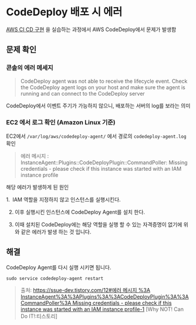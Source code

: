 # CodeDeploy 배포 시 에러

[AWS CI CD 구현](<../AWS/AWS CI CD.md>) 을 실습하는 과정에서 
AWS CodeDeploy에서 문제가 발생함

## 문제 확인

### 콘솔의 에러 메세지
>CodeDeploy agent was not able to receive the lifecycle event. Check the CodeDeploy agent logs on your host and make sure the agent is running and can connect to the CodeDeploy server

CodeDeploy에서 이벤트 주기가 가능하지 않으니, 배포하는 서버의 log를 보라는 의미

### EC2 에서 로그 확인 (Amazon Linux 기준)
EC2에서 `/var/log/aws/codedeploy-agent/` 에서 경로의 `codedeploy-agent.log` 확인

>에러 메시지 : InstanceAgent::Plugins::CodeDeployPlugin::CommandPoller: Missing credentials - please check if this instance was started with an IAM instance profile

해당 에러가 발생하게 된 원인

1.  IAM 역할을 지정하지 않고 인스턴스를 실행시킨다.

2. 이후 실행시킨 인스턴스에 CodeDeploy Agent를 설치 한다.

3. 이때 설치된 CodeDeploy에는 해당 역할을 실행 할 수 있는 자격증명이 없기에 위와 같은 에러가 발생 하는 것 입니다.


## 해결

CodeDeploy Agent를 다시 실행 시키면 됩니다.

```routeros
sudo service codedeploy-agent restart
```



>출처: [https://ssue-dev.tistory.com/12#에러 메시지 %3A InstanceAgent%3A%3APlugins%3A%3ACodeDeployPlugin%3A%3ACommandPoller%3A Missing credentials - please check if this instance was started with an IAM instance profile-1](https://ssue-dev.tistory.com/12#%EC%97%90%EB%9F%AC%20%EB%A9%94%EC%8B%9C%EC%A7%80%20%3A%20InstanceAgent%3A%3APlugins%3A%3ACodeDeployPlugin%3A%3ACommandPoller%3A%20Missing%20credentials%20-%20please%20check%20if%20this%20instance%20was%20started%20with%20an%20IAM%20instance%20profile-1) [Why NOT! Can Do IT!:티스토리]